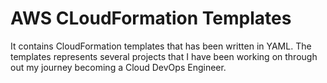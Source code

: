 # AWS CLoudFormation Templates
It contains CloudFormation templates that has been written in YAML. The templates represents several projects that I have been working on through out my journey becoming a Cloud DevOps Engineer.

